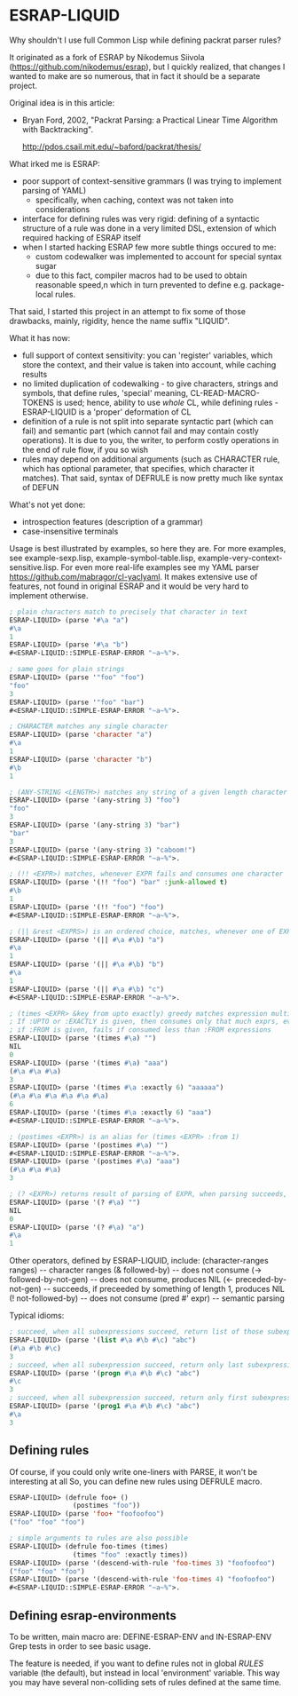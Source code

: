 ESRAP-LIQUID
============

Why shouldn't I use full Common Lisp while defining packrat parser rules?

It originated as a fork of ESRAP by Nikodemus Siivola (https://github.com/nikodemus/esrap),
but I quickly realized, that changes I wanted to make are so numerous, that in fact
it should be a separate project.

Original idea is in this article:

  * Bryan Ford, 2002, "Packrat Parsing: a Practical Linear Time
    Algorithm with Backtracking".

    http://pdos.csail.mit.edu/~baford/packrat/thesis/

What irked me is ESRAP:
  - poor support of context-sensitive grammars (I was trying to implement parsing of YAML)
    - specifically, when caching, context was not taken into considerations
  - interface for defining rules was very rigid: defining of a syntactic structure of a rule
    was done in a very limited DSL, extension of which required hacking of ESRAP itself
  - when I started hacking ESRAP few more subtle things occured to me:
    - custom codewalker was implemented to account for special syntax sugar
    - due to this fact, compiler macros had to be used to obtain reasonable speed,n
      which in turn prevented to define e.g. package-local rules.

That said, I started this project in an attempt to fix some of those drawbacks,
mainly, rigidity, hence the name suffix "LIQUID".

What it has now:
  - full support of context sensitivity: you can 'register' variables, which store the context,
    and their value is taken into account, while caching results
  - no limited duplication of codewalking - to give characters, strings and symbols, that define rules,
    'special' meaning, CL-READ-MACRO-TOKENS is used;
    hence, ability to use *whole* CL, while defining rules - ESRAP-LIQUID is a 'proper' deformation of CL
  - definition of a rule is not split into separate syntactic part (which can fail) and semantic part
    (which cannot fail and may contain costly operations).
    It is due to you, the writer, to perform costly operations in the end of rule flow, if you so wish
  - rules may depend on additional arguments (such as CHARACTER rule, which has optional parameter,
    that specifies, which character it matches).
    That said, syntax of DEFRULE is now pretty much like syntax of DEFUN

What's not yet done:
  - introspection features (description of a grammar)
  - case-insensitive terminals

Usage is best illustrated by examples, so here they are. For more examples,
see example-sexp.lisp, example-symbol-table.lisp, example-very-context-sensitive.lisp.
For even more real-life examples see my YAML parser https://github.com/mabragor/cl-yaclyaml.
It makes extensive use of features, not found in original ESRAP and it would be very hard to
implement otherwise.

```lisp
; plain characters match to precisely that character in text
ESRAP-LIQUID> (parse '#\a "a")
#\a
1
ESRAP-LIQUID> (parse '#\a "b")
#<ESRAP-LIQUID::SIMPLE-ESRAP-ERROR "~a~%">.
```

```lisp
; same goes for plain strings
ESRAP-LIQUID> (parse '"foo" "foo")
"foo"
3
ESRAP-LIQUID> (parse '"foo" "bar")
#<ESRAP-LIQUID::SIMPLE-ESRAP-ERROR "~a~%">.
```

```lisp
; CHARACTER matches any single character
ESRAP-LIQUID> (parse 'character "a")
#\a
1
ESRAP-LIQUID> (parse 'character "b")
#\b
1
```

```lisp
; (ANY-STRING <LENGTH>) matches any string of a given length character
ESRAP-LIQUID> (parse '(any-string 3) "foo")
"foo"
3
ESRAP-LIQUID> (parse '(any-string 3) "bar")
"bar"
3
ESRAP-LIQUID> (parse '(any-string 3) "caboom!")
#<ESRAP-LIQUID::SIMPLE-ESRAP-ERROR "~a~%">.
```

```lisp
; (!! <EXPR>) matches, whenever EXPR fails and consumes one character
ESRAP-LIQUID> (parse '(!! "foo") "bar" :junk-allowed t)
#\b
1
ESRAP-LIQUID> (parse '(!! "foo") "foo")
#<ESRAP-LIQUID::SIMPLE-ESRAP-ERROR "~a~%">.
```

```lisp
; (|| &rest <EXPRS>) is an ordered choice, matches, whenever one of EXPRS succeeds, and outputs it
ESRAP-LIQUID> (parse '(|| #\a #\b) "a")
#\a
1
ESRAP-LIQUID> (parse '(|| #\a #\b) "b")
#\a
1
ESRAP-LIQUID> (parse '(|| #\a #\b) "c")
#<ESRAP-LIQUID::SIMPLE-ESRAP-ERROR "~a~%">.
```

```lisp
; (times <EXPR> &key from upto exactly) greedy matches expression multiple times, returns values as a list.
; If :UPTO or :EXACTLY is given, then consumes only that much exprs, even if there are more
; if :FROM is given, fails if consumed less than :FROM expressions
ESRAP-LIQUID> (parse '(times #\a) "")
NIL
0
ESRAP-LIQUID> (parse '(times #\a) "aaa")
(#\a #\a #\a)
3
ESRAP-LIQUID> (parse '(times #\a :exactly 6) "aaaaaa")
(#\a #\a #\a #\a #\a #\a)
6
ESRAP-LIQUID> (parse '(times #\a :exactly 6) "aaa")
#<ESRAP-LIQUID::SIMPLE-ESRAP-ERROR "~a~%">.
```

```lisp
; (postimes <EXPR>) is an alias for (times <EXPR> :from 1)
ESRAP-LIQUID> (parse '(postimes #\a) "")
#<ESRAP-LIQUID::SIMPLE-ESRAP-ERROR "~a~%">.
ESRAP-LIQUID> (parse '(postimes #\a) "aaa")
(#\a #\a #\a)
3
```

```lisp
; (? <EXPR>) returns result of parsing of EXPR, when parsing succeeds, and NIL otherwise, does not fail
ESRAP-LIQUID> (parse '(? #\a) "")
NIL
0
ESRAP-LIQUID> (parse '(? #\a) "a")
#\a
1
```

Other operators, defined by ESRAP-LIQUID, include:
 (character-ranges ranges) -- character ranges
 (& followed-by)           -- does not consume
 (-> followed-by-not-gen)  -- does not consume, produces NIL
 (<- preceded-by-not-gen)  -- succeeds, if preceeded by something of length 1, produces NIL
 (! not-followed-by)       -- does not consume
 (pred #'<predicate> expr) -- semantic parsing


Typical idioms:

```lisp
; succeed, when all subexpressions succeed, return list of those subexpressions
ESRAP-LIQUID> (parse '(list #\a #\b #\c) "abc")
(#\a #\b #\c)
3
; succeed, when all subexpression succeed, return only last subexpression
ESRAP-LIQUID> (parse '(progn #\a #\b #\c) "abc")
#\c
3
; succeed, when all subexpression succeed, return only first subexpression
ESRAP-LIQUID> (parse '(prog1 #\a #\b #\c) "abc")
#\a
3
```

Defining rules
--------------

Of course, if you could only write one-liners with PARSE, it won't be interesting at all
So, you can define new rules using DEFRULE macro.

```lisp
ESRAP-LIQUID> (defrule foo+ ()
                (postimes "foo"))
ESRAP-LIQUID> (parse 'foo+ "foofoofoo")
("foo" "foo" "foo")
```

```lisp
; simple arguments to rules are also possible
ESRAP-LIQUID> (defrule foo-times (times)
                (times "foo" :exactly times))
ESRAP-LIQUID> (parse '(descend-with-rule 'foo-times 3) "foofoofoo")
("foo" "foo" "foo")
ESRAP-LIQUID> (parse '(descend-with-rule 'foo-times 4) "foofoofoo")
#<ESRAP-LIQUID::SIMPLE-ESRAP-ERROR "~a~%">.
```

Defining esrap-environments
---------------------------

To be written, main macro are: DEFINE-ESRAP-ENV and IN-ESRAP-ENV
Grep tests in order to see basic usage.

The feature is needed, if you want to define rules not in global *RULES* variable (the default),
but instead in local 'environment' variable. This way you may have several non-colliding sets
of rules defined at the same time.
